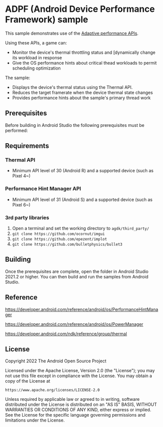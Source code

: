 # ADPF (Android Device Performance Framework) sample

This sample demonstrates use of the [Adaptive performance APIs](https://developer.android.com/games/optimize/adpf).

Using these APIs, a game can:

- Monitor the device's thermal throttling status and [dynamically change its workload in response
- Give the OS performance hints about critical thead workloads to permit scheduling optimization

The sample:

- Displays the device's thermal status using the Thermal API.
- Reduces the target framerate when the device thermal state changes
- Provides performance hints about the sample's primary thread work

## Prerequisites

Before building in Android Studio the following prerequisites must be
performed:

## Requirements

### Thermal API

- Minimum API level of 30 (Android R) and a supported device (such as Pixel 4~)

### Performance Hint Manager API

- Minimum API level of 31 (Android S) and a supported device (such as Pixel 6~)

### 3rd party libraries

1. Open a terminal and set the working directory to `agdk/third_party/`
2. `git clone https://github.com/ocornut/imgui`
3. `git clone https://github.com/epezent/implot`
4. `git clone https://github.com/bulletphysics/bullet3`

## Building

Once the prerequisites are complete, open the folder in Android Studio 2021.2
or higher. You can then build and run the samples from Android Studio.

## Reference

https://developer.android.com/reference/android/os/PerformanceHintManager

https://developer.android.com/reference/android/os/PowerManager

https://developer.android.com/ndk/reference/group/thermal

## License

Copyright 2022 The Android Open Source Project

Licensed under the Apache License, Version 2.0 (the "License");
you may not use this file except in compliance with the License.
You may obtain a copy of the License at

    https://www.apache.org/licenses/LICENSE-2.0

Unless required by applicable law or agreed to in writing, software
distributed under the License is distributed on an "AS IS" BASIS,
WITHOUT WARRANTIES OR CONDITIONS OF ANY KIND, either express or implied.
See the License for the specific language governing permissions and
limitations under the License.
